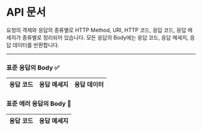 # API 문서
요청의 객체와 응답의 종류별로 HTTP Method, URI, HTTP 코드, 응답 코드, 응답 메세지가 종류별로 정리되어 있습니다.
모든 응답의 Body에는 응답 코드, 응답 메세지, 응답 데이터를 반환합니다.

---

### 표준 응답의 Body ✅

| 응답 코드 | 응답 메세지 | 응답 데이터 |
|-------|--------|--------|

### 표준 에러 응답의 Body 🚫

| 응답 코드 | 응답 메세지 |
|-------|--------|
